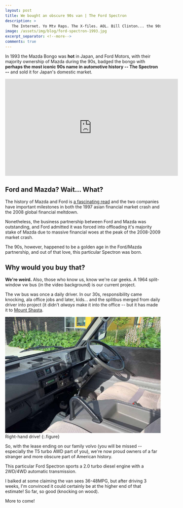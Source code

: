 ```yaml
---
layout: post
title: We bought an obscure 90s van | The Ford Spectron
description: >
   The Internet. Yo Mtv Raps. The X-files. AOL. Bill Clinton... the 90s gifted us with amazing stuff -- including this obscure 4WD right-hand drive diesel Ford Spectron.
image: /assets/img/blog/ford-spectron-1993.jpg
excerpt_separator: <!--more-->
comments: true
---
```


In 1993 the Mazda Bongo was **hot** in Japan, and Ford Motors, with their majority ownership of Mazda during the 90s, badged the bongo with **perhaps the most iconic 90s name in automotive history -- The Spectron --** and sold it for Japan's domestic market. 

<!--more-->


<iframe width="560" height="315" src="https://www.youtube.com/embed/j_OjsJsRQfU" frameborder="0" allow="accelerometer; autoplay; encrypted-media; gyroscope; picture-in-picture" allowfullscreen></iframe>

## Ford and Mazda? Wait... What?
The history of Mazda and Ford is [a fascinating read](https://en.wikipedia.org/wiki/Mazda#Partnership_with_Ford_Motor_Company) and the two companies have important milestones in both the 1997 asian financial market crash and the 2008 global financial meltdown.

Nonetheless, the business partnership between Ford and Mazda was outstanding, and Ford admitted it was forced into offloading it's majority stake of Mazda due to massive financial woes at the peak of the 2008-2009 market crash. 

The 90s, however, happened to be a golden age in the Ford/Mazda partnership, and out of that love, this particular Spectron was born.

## Why would you buy that? 

**We're weird.** Also, those who know us, know we're car geeks. A 1964 split-window vw bus (in the video background) is our current project. 

The vw bus was once a daily driver. In our 30s, responsibility came knocking, ala office jobs and later, kids... and the splitbus merged from daily driver into project (it didn't *always* make it into the office -- but it has made it to [Mount Shasta](https://www.youtube.com/watch?v=gVFs7enp2r4).  

![Ford Spectron Interior](/assets/img/blog/ford-spectron-interior.jpg)
Right-hand drive!
{:.figure}

So, with the lease ending on our family volvo (you will be missed -- especially the T5 turbo AWD part of you), we're now proud owners of a far stranger and more obscure part of American history.

This particular Ford Spectron sports a 2.0 turbo diesel engine with a 2WD/4WD automatic transmission.  

I balked at some claiming the van sees 36-48MPG, but after driving 3 weeks, I'm convinced it could certainly be at the higher end of that estimate! So far, so good (knocking on wood). 

More to come!






 




